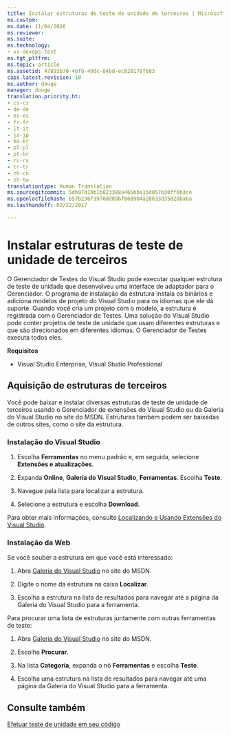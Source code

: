 ```yaml
---
title: Instalar estruturas de teste de unidade de terceiros | Microsoft Docs
ms.custom: 
ms.date: 11/04/2016
ms.reviewer: 
ms.suite: 
ms.technology:
- vs-devops-test
ms.tgt_pltfrm: 
ms.topic: article
ms.assetid: 47893b70-46f8-49dc-84bd-ec820178f683
caps.latest.revision: 10
ms.author: douge
manager: douge
translation.priority.ht:
- cs-cz
- de-de
- es-es
- fr-fr
- it-it
- ja-jp
- ko-kr
- pl-pl
- pt-br
- ru-ru
- tr-tr
- zh-cn
- zh-tw
translationtype: Human Translation
ms.sourcegitcommit: 5db97d19b1b823388a465bba15d057b30ff0b3ce
ms.openlocfilehash: b57b236f3970dd89bf868904a28633d35028baba
ms.lasthandoff: 02/22/2017

---
```

# <a name="install-third-party-unit-test-frameworks"></a>Instalar estruturas de teste de unidade de terceiros
O Gerenciador de Testes do Visual Studio pode executar qualquer estrutura de teste de unidade que desenvolveu uma interface de adaptador para o Gerenciador. O programa de instalação da estrutura instala os binários e adiciona modelos de projeto do Visual Studio para os idiomas que ele dá suporte. Quando você cria um projeto com o modelo, a estrutura é registrada com o Gerenciador de Testes. Uma solução do Visual Studio pode conter projetos de teste de unidade que usam diferentes estruturas e que são direcionados em diferentes idiomas. O Gerenciador de Testes executa todos eles.  
  
 **Requisitos**  
  
-   Visual Studio Enterprise, Visual Studio Professional  
  
## <a name="acquiring-third-party-frameworks"></a>Aquisição de estruturas de terceiros  
 Você pode baixar e instalar diversas estruturas de teste de unidade de terceiros usando o Gerenciador de extensões do Visual Studio ou da Galeria do Visual Studio no site do MSDN. Estruturas também podem ser baixadas de outros sites, como o site da estrutura.  
  
### <a name="installing-from-visual-studio"></a>Instalação do Visual Studio  
  
1.  Escolha **Ferramentas** no menu padrão e, em seguida, selecione **Extensões e atualizações**.  
  
2.  Expanda **Online**, **Galeria do Visual Studio**, **Ferramentas**. Escolha **Teste**.  
  
3.  Navegue pela lista para localizar a estrutura.  
  
4.  Selecione a estrutura e escolha **Download**.  
  
 Para obter mais informações, consulte [Localizando e Usando Extensões do Visual Studio](../ide/finding-and-using-visual-studio-extensions.md).  
  
### <a name="installing-from-the-web"></a>Instalação da Web  
 Se você souber a estrutura em que você está interessado:  
  
1.  Abra [Galeria do Visual Studio](http://go.microsoft.com/fwlink/?LinkId=236267) no site do MSDN.  
  
2.  Digite o nome da estrutura na caixa **Localizar**.  
  
3.  Escolha a estrutura na lista de resultados para navegar até a página da Galeria do Visual Studio para a ferramenta.  
  
 Para procurar uma lista de estruturas juntamente com outras ferramentas de teste:  
  
1.  Abra [Galeria do Visual Studio](http://go.microsoft.com/fwlink/?LinkId=236267) no site do MSDN.  
  
2.  Escolha **Procurar**.  
  
3.  Na lista **Categoria**, expanda o nó **Ferramentas** e escolha **Teste**.  
  
4.  Escolha uma estrutura na lista de resultados para navegar até uma página da Galeria do Visual Studio para a ferramenta.  
  
## <a name="see-also"></a>Consulte também  
 [Efetuar teste de unidade em seu código](../test/unit-test-your-code.md)

